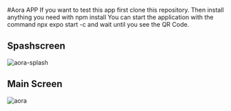 #Aora APP
If you want to test this app first clone this repository.
Then install anything you need with npm install 
You can start the application with the command npx expo start -c and wait until you see the QR Code.

## Spashscreen
![aora-splash](https://github.com/Visama396/video-app/assets/35543599/0c1eb05c-ee23-40ca-bb95-eef39add13bf)

## Main Screen
![aora](https://github.com/Visama396/video-app/assets/35543599/a62f286c-3a3e-49d3-8e16-97d694fd52e4)
